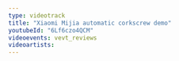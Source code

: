 ```yaml
---
type: videotrack
title: "Xiaomi Mijia automatic corkscrew demo"
youtubeId: "6Lf6czo4QCM"
videoevents: vevt_reviews
videoartists:
---
```

